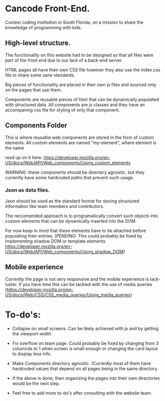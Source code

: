 # Cancode Front-End.

Coolest coding institution in South Florida, on a mission to share the knowledge of programming with kids.


## High-level structure.

The functionality on this website had to be designed so that all files were part of the front end due to our lack of a back-end server.

HTML pages all have their own CSS file however they also use the index.css file to share some sane standards.

Big pieces of functionality are placed in their own js files and sourced only on the pages that use them.

Components are reusable pieces of html that can be dynamically populated with structured data. All components are js classes and they have an accompaning css file for styling of only that component.


## Components Folder

This is where reusable web components are stored in the form of custom elements. All custom elements are named "my-element", where element is the name

read up on it here: https://developer.mozilla.org/en-US/docs/Web/API/Web_components/Using_custom_elements

WARNING: these components should be directory agnostic, but they currently have some hardcoded paths that prevent such usage.


### Json as data files.

Json should be used as the standard format for storing structured information like team members and contributors.

The reccomended approach is to programatically convert such objects into custom elements that can be dynamically inserted into the DOM.

For now keep in mind that these elements have to be attached before populating their entries. (PENDING: This could probably be fixed by implementing shadow DOM or template elements https://developer.mozilla.org/en-US/docs/Web/API/Web_components/Using_shadow_DOM)


## Mobile experience

Currently the page is not very responsive and the mobile experience is lack-luster. If you have time this can be tackled with the use of media queries (https://developer.mozilla.org/en-US/docs/Web/CSS/CSS_media_queries/Using_media_queries)

# To-do's:

- Collapse on small screens.
Can be likely achieved with js and by getting the viewport-width.

- Fix overflow on team page.
Could probably be fixed by changing from 3 columnds to 1 when screen is small enough or changing the card layout to display less info.

- Make Components directory agnostic. (Currently most of them have hardcoded values that depend on all pages being in the same directory.

- If the above is done, then organizing the pages into their own directories would be the next step.

- Feel free to add more to-do's after consulting with the website team.

